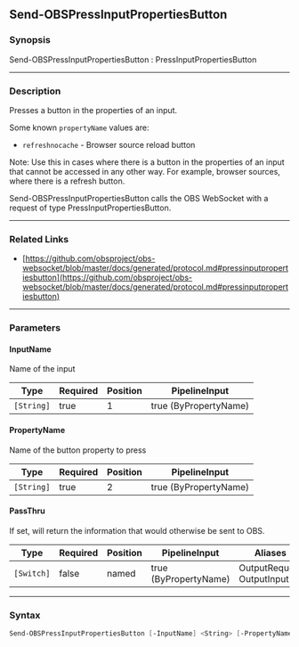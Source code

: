 Send-OBSPressInputPropertiesButton
----------------------------------




### Synopsis
Send-OBSPressInputPropertiesButton : PressInputPropertiesButton



---


### Description

Presses a button in the properties of an input.

Some known `propertyName` values are:

- `refreshnocache` - Browser source reload button

Note: Use this in cases where there is a button in the properties of an input that cannot be accessed in any other way. For example, browser sources, where there is a refresh button.


Send-OBSPressInputPropertiesButton calls the OBS WebSocket with a request of type PressInputPropertiesButton.



---


### Related Links
* [https://github.com/obsproject/obs-websocket/blob/master/docs/generated/protocol.md#pressinputpropertiesbutton](https://github.com/obsproject/obs-websocket/blob/master/docs/generated/protocol.md#pressinputpropertiesbutton)





---


### Parameters
#### **InputName**

Name of the input






|Type      |Required|Position|PipelineInput        |
|----------|--------|--------|---------------------|
|`[String]`|true    |1       |true (ByPropertyName)|



#### **PropertyName**

Name of the button property to press






|Type      |Required|Position|PipelineInput        |
|----------|--------|--------|---------------------|
|`[String]`|true    |2       |true (ByPropertyName)|



#### **PassThru**

If set, will return the information that would otherwise be sent to OBS.






|Type      |Required|Position|PipelineInput        |Aliases                      |
|----------|--------|--------|---------------------|-----------------------------|
|`[Switch]`|false   |named   |true (ByPropertyName)|OutputRequest<br/>OutputInput|





---


### Syntax
```PowerShell
Send-OBSPressInputPropertiesButton [-InputName] <String> [-PropertyName] <String> [-PassThru] [<CommonParameters>]
```

